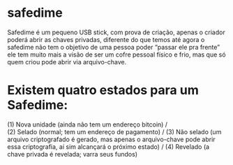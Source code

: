 # safedime 
Safedime é um pequeno USB stick, com prova de criação, apenas o criador poderá abrir as chaves privadas, diferente do que temos até agora o safedime não tem o objetivo de uma pessoa poder “passar ele pra frente” ele tem muito mais a visão de ser um cofre pessoal físico e frio, mas que só quem criou pode abrir via arquivo-chave.

# Existem quatro estados para um Safedime:

(1) Nova unidade (ainda não tem um endereço bitcoin) /  
(2) Selado (normal; tem um endereço de pagamento) /
(3) Não selado (um arquivo criptografado é gerado, mas apenas o arquivo-chave pode abrir essa criptografia, aí sim alcançará o próximo estado) /
(4) Revelado (a chave privada é revelada; varra seus fundos)
